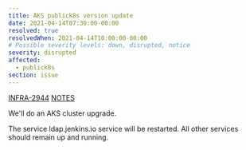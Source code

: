```yaml
---
title: AKS publick8s version update
date: 2021-04-14T07:30:00-00:00
resolved: true
resolvedWhen: 2021-04-14T10:00:00-00:00
# Possible severity levels: down, disrupted, notice
severity: disrupted
affected:
  - publick8s
section: issue
---
```


[INFRA-2944](https://issues.jenkins.io/browse/INFRA-2944)
[NOTES](https://hackmd.io/EDpvZx9ZS2GWgHHqWFRDfQ?view)

We'll do an AKS cluster upgrade.

The service ldap.jenkins.io service will be restarted.
All other services should remain up and running.
